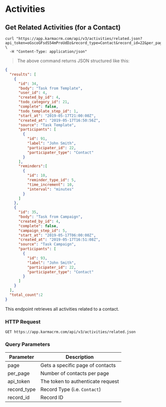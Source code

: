 # Activities

## Get Related Activities (for a Contact)

```shell
curl "https://app.karmacrm.com/api/v3/activities/related.json?api_token=oGscoGFsdS54mProUdDz&record_type=Contact&record_id=22&per_page=100&page=1" \
  -H "Content-Type: application/json"
```

> The above command returns JSON structured like this:

```json
{
  "results": [
    {
      "id": 34,
      "body": "Task from Template",
      "user_id": 4,
      "created_by_id": 4,
      "todo_category_id": 21,
      "complete": false,
      "todo_template_step_id": 1,
      "start_at": "2019-05-17T21:00:00Z",
      "created_at": "2019-05-17T16:50:56Z",
      "source": "Task Template",
      "participants": [
        {
          "id": 91,
          "label": "John Smith",
          "participater_id": 22,
          "participater_type": "Contact"
        }
      ],
      "reminders":[
        {
          "id": 10,
          "reminder_type_id": 5,
          "time_increment": 10,
          "interval": "minutes"
        }
      ]
    },
    {
      "id": 35,
      "body": "Task from Campaign",
      "created_by_id": 4,
      "complete": false,
      "campaign_step_id": 5,
      "start_at": "2019-05-17T06:00:00Z",
      "created_at": "2019-05-17T16:51:08Z",
      "source": "Task Campaign",
      "participants": [
        {
          "id": 93,
          "label": "John Smith",
          "participater_id": 22,
          "participater_type": "Contact"
        }
      ]
    }
  ],
  "total_count":2
}
```

This endpoint retrieves all activities related to a contact.

### HTTP Request
`GET https://app.karmacrm.com/api/v3/activities/related.json`

### Query Parameters

Parameter | Description
--------- | -----------
page | Gets a specific page of contacts
per_page | Number of contacts per page
api_token | The token to authenticate request
record_type | Record Type (i.e. `Contact`)
record_id | Record ID